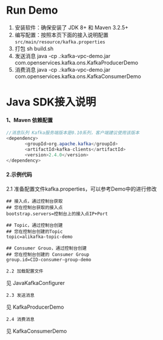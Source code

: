 # Run Demo

1. 安装软件：确保安装了 JDK 8+ 和 Maven 3.2.5+
2. 编写配置：按照本页下面的接入说明配置`src/main/resource/kafka.properties`
3. 打包 sh build.sh
4. 发送消息 java -cp .:kafka-vpc-demo.jar com.openservices.kafka.ons.KafkaProducerDemo
5. 消费消息 java -cp .:kafka-vpc-demo.jar com.openservices.kafka.ons.KafkaConsumerDemo


# Java SDK接入说明

#### 1、Maven 依赖配置

```java
//消息队列 Kafka服务端版本是0.10系列，客户端建议使用该版本
<dependency>
       <groupId>org.apache.kafka</groupId>
       <artifactId>kafka-clients</artifactId>
       <version>2.4.0</version>
</dependency>
```

#### 2.示例代码

2.1 准备配置文件kafka.properties，可以参考Demo中的进行修改

```
## 接入点，通过控制台获取
## 您在控制台获取的接入点
bootstrap.servers=控制台上的接入点IP+Port

## Topic，通过控制台创建
## 您在控制台创建的Topic
topic=alikafka-topic-demo

## Consumer Grouo，通过控制台创建
## 您在控制台创建的 Consumer Group
group.id=CID-consumer-group-demo

2.2 加载配置文件
```
见 JavaKafkaConfigurer
```
2.3 发送消息
```
见 KafkaProducerDemo
```
2.4 消费消息
```
见 KafkaConsumerDemo
```

